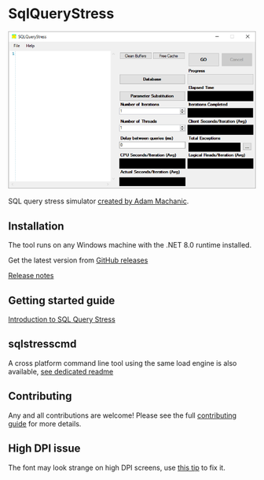 # SqlQueryStress

![screenshot](https://raw.githubusercontent.com/ErikEJ/SqlQueryStress/refs/heads/master/images/figure1.png)

SQL query stress simulator [created by Adam Machanic](https://dataeducation.com/sqlquerystress-the-source-code/).

## Installation

The tool runs on any Windows machine with the .NET 8.0 runtime installed.

Get the latest version from [GitHub releases](https://github.com/ErikEJ/SqlQueryStress/releases)

[Release notes](https://github.com/ErikEJ/SqlQueryStress/wiki/Release-notes)

## Getting started guide

[Introduction to SQL Query Stress](https://github.com/ErikEJ/SqlQueryStress/wiki)

## sqlstresscmd

A cross platform command line tool using the same load engine is also available, [see dedicated readme](https://github.com/ErikEJ/SqlQueryStress/blob/master/src/SqlQueryStressCLI/README.md)

## Contributing

Any and all contributions are welcome! Please see the full [contributing guide](CONTRIBUTING.md) for more details.  

## High DPI issue

The font may look strange on high DPI screens, use [this tip](https://github.com/ErikEJ/SqlQueryStress/issues/143) to fix it.
